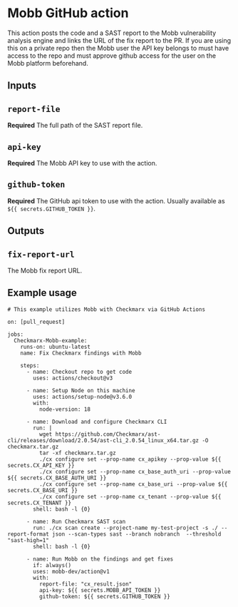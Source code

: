 # Mobb GitHub action

This action posts the code and a SAST report to the Mobb vulnerability analysis engine and links the URL of the fix report to the PR. If you are using this on a private repo then the Mobb user the API key belongs to must have access to the repo and must approve github access for the user on the Mobb platform beforehand.

## Inputs

## `report-file`

**Required** The full path of the SAST report file.

## `api-key`

**Required** The Mobb API key to use with the action.

## `github-token`

**Required** The GitHub api token to use with the action. Usually available as `${{ secrets.GITHUB_TOKEN }}`.

## Outputs

## `fix-report-url`

The Mobb fix report URL.

## Example usage

```
# This example utilizes Mobb with Checkmarx via GitHub Actions

on: [pull_request]

jobs:
  Checkmarx-Mobb-example:
    runs-on: ubuntu-latest
    name: Fix Checkmarx findings with Mobb

    steps:
      - name: Checkout repo to get code
        uses: actions/checkout@v3

      - name: Setup Node on this machine
        uses: actions/setup-node@v3.6.0
        with:
          node-version: 18

      - name: Download and configure Checkmarx CLI
        run: |
          wget https://github.com/Checkmarx/ast-cli/releases/download/2.0.54/ast-cli_2.0.54_linux_x64.tar.gz -O checkmarx.tar.gz
          tar -xf checkmarx.tar.gz
          ./cx configure set --prop-name cx_apikey --prop-value ${{ secrets.CX_API_KEY }}
          ./cx configure set --prop-name cx_base_auth_uri --prop-value ${{ secrets.CX_BASE_AUTH_URI }}
          ./cx configure set --prop-name cx_base_uri --prop-value ${{ secrets.CX_BASE_URI }}
          ./cx configure set --prop-name cx_tenant --prop-value ${{ secrets.CX_TENANT }}
        shell: bash -l {0}

      - name: Run Checkmarx SAST scan
        run: ./cx scan create --project-name my-test-project -s ./ --report-format json --scan-types sast --branch nobranch  --threshold "sast-high=1"
        shell: bash -l {0}

      - name: Run Mobb on the findings and get fixes
        if: always()
        uses: mobb-dev/action@v1
        with:
          report-file: "cx_result.json"
          api-key: ${{ secrets.MOBB_API_TOKEN }}
          github-token: ${{ secrets.GITHUB_TOKEN }}
```
